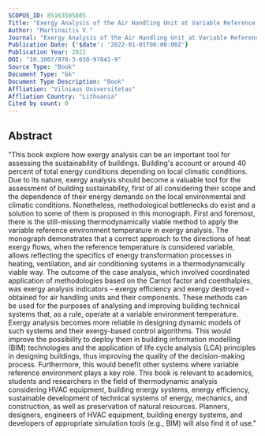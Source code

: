 ```yaml
---
SCOPUS_ID: 85163505805
Title: "Exergy Analysis of the Air Handling Unit at Variable Reference Temperature: Methodology and Results"
Author: "Martinaitis V."
Journal: "Exergy Analysis of the Air Handling Unit at Variable Reference Temperature: Methodology and Results"
Publication Date: {'$date': '2022-01-01T00:00:00Z'}
Publication Year: 2022
DOI: "10.1007/978-3-030-97841-9"
Source Type: "Book"
Document Type: "bk"
Document Type Description: "Book"
Affliation: "Vilniaus Universitetas"
Affliation Country: "Lithuania"
Cited by count: 0
---
```


## Abstract
"This book explore how exergy analysis can be an important tool for assessing the sustainability of buildings. Building's account or around 40 percent of total energy conditions depending on local climatic conditions. Due to its nature, exergy analysis should become a valuable tool for the assessment of building sustainability, first of all considering their scope and the dependence of their energy demands on the local environmental and climatic conditions. Nonetheless, methodological bottlenecks do exist and a solution to some of them is proposed in this monograph. First and foremost, there is the still-missing thermodynamically viable method to apply the variable reference environment temperature in exergy analysis. The monograph demonstrates that a correct approach to the directions of heat exergy flows, when the reference temperature is considered variable, allows reflecting the specifics of energy transformation processes in heating, ventilation, and air conditioning systems in a thermodynamically viable way. The outcome of the case analysis, which involved coordinated application of methodologies based on the Carnot factor and coenthalpies, was exergy analysis indicators – exergy efficiency and exergy destroyed – obtained for air handling units and their components. These methods can be used for the purposes of analysing and improving building technical systems that, as a rule, operate at a variable environment temperature. Exergy analysis becomes more reliable in designing dynamic models of such systems and their exergy-based control algorithms. This would improve the possibility to deploy them in building information modelling (BIM) technologies and the application of life cycle analysis (LCA) principles in designing buildings, thus improving the quality of the decision-making process. Furthermore, this would benefit other systems where variable reference environment plays a key role. This book is relevant to academics, students and researchers in the field of thermodynamic analysis considering HVAC equipment, building energy systems, energy efficiency, sustainable development of technical systems of energy, mechanics, and construction, as well as preservation of natural resources. Planners, designers, engineers of HVAC equipment, building energy systems, and developers of appropriate simulation tools (e.g., BIM) will also find it of use."
